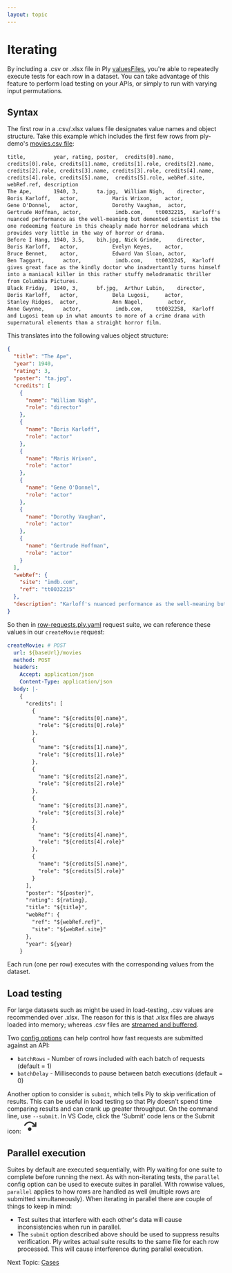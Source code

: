 ```yaml
---
layout: topic
---
```

# Iterating

By including a .csv or .xlsx file in Ply [valuesFiles](values#rowwise-values), you're able
to repeatedly execute tests for each row in a dataset. You can take advantage of this feature
to perform load testing on your APIs, or simply to run with varying input permutations.

## Syntax
The first row in a .csv/.xlsx values file designates value names and object structure.
Take this example which includes the first few rows from ply-demo's [movies.csv file](https://github.com/ply-ct/ply-demo/blob/master/test/values/movies.csv):
```csv
title,         year, rating, poster,  credits[0].name, credits[0].role, credits[1].name, credits[1].role, credits[2].name, credits[2].role, credits[3].name, credits[3].role, credits[4].name,  credits[4].role, credits[5].name,  credits[5].role, webRef.site, webRef.ref, description
The Ape,       1940, 3,      ta.jpg,  William Nigh,    director,        Boris Karloff,   actor,           Maris Wrixon,    actor,           Gene O'Donnel,   actor,           Dorothy Vaughan,  actor,           Gertrude Hoffman, actor,           imdb.com,    tt0032215,  Karloff's nuanced performance as the well-meaning but demented scientist is the one redeeming feature in this cheaply made horror melodrama which provides very little in the way of horror or drama.
Before I Hang, 1940, 3.5,    bih.jpg, Nick Grinde,     director,        Boris Karloff,   actor,           Evelyn Keyes,    actor,           Bruce Bennet,    actor,           Edward Van Sloan, actor,           Ben Taggart,      actor,           imdb.com,    tt0032245,  Karloff gives great face as the kindly doctor who inadvertantly turns himself into a maniacal killer in this rather stuffy melodramatic thriller from Columbia Pictures.
Black Friday,  1940, 3,      bf.jpg,  Arthur Lubin,    director,        Boris Karloff,   actor,           Bela Lugosi,     actor,           Stanley Ridges,  actor,           Ann Nagel,        actor,           Anne Gwynne,      actor,           imdb.com,    tt0032258,  Karloff and Lugosi team up in what amounts to more of a crime drama with supernatural elements than a straight horror film.
```
This translates into the following values object structure:
```json
{
  "title": "The Ape",
  "year": 1940,
  "rating": 3,
  "poster": "ta.jpg",
  "credits": [
    {
      "name": "William Nigh",
      "role": "director"
    },
    {
      "name": "Boris Karloff",
      "role": "actor"
    },
    {
      "name": "Maris Wrixon",
      "role": "actor"
    },
    {
      "name": "Gene O'Donnel",
      "role": "actor"
    },
    {
      "name": "Dorothy Vaughan",
      "role": "actor"
    },
    {
      "name": "Gertrude Hoffman",
      "role": "actor"
    }
  ],
  "webRef": {
    "site": "imdb.com",
    "ref": "tt0032215"
  },
  "description": "Karloff's nuanced performance as the well-meaning but demented scientist is the one redeeming feature in this cheaply made horror melodrama which provides very little in the way of horror or drama."
}
```
So then in [row-requests.ply.yaml](https://github.com/ply-ct/ply-demo/blob/master/test/requests/row-requests.ply.yaml) request suite, we can reference these values in our `createMovie` request:
```yaml
createMovie: # POST
  url: ${baseUrl}/movies
  method: POST
  headers:
    Accept: application/json
    Content-Type: application/json
  body: |-
    {
      "credits": [
        {
          "name": "${credits[0].name}",
          "role": "${credits[0].role}"
        },
        {
          "name": "${credits[1].name}",
          "role": "${credits[1].role}"
        },
        {
          "name": "${credits[2].name}",
          "role": "${credits[2].role}"
        },
        {
          "name": "${credits[3].name}",
          "role": "${credits[3].role}"
        },
        {
          "name": "${credits[4].name}",
          "role": "${credits[4].role}"
        },
        {
          "name": "${credits[5].name}",
          "role": "${credits[5].role}"
        }
      ],
      "poster": "${poster}",
      "rating": ${rating},
      "title": "${title}",
      "webRef": {
        "ref": "${webRef.ref}",
        "site": "${webRef.site}"
      },
      "year": ${year}
    }
```
Each run (one per row) executes with the corresponding values from the dataset.

## Load testing
For large datasets such as might be used in load-testing, .csv values are recommended over .xlsx.
The reason for this is that .xlsx files are always loaded into memory; whereas .csv files are [streamed
and buffered](https://nodejs.org/api/stream.html#stream_types_of_streams).

Two [config options](config) can help control how fast requests are submitted against an API:
  - `batchRows` - Number of rows included with each batch of requests (default = 1)
  - `batchDelay` - Milliseconds to pause between batch executions (default = 0)

Another option to consider is `submit`, which tells Ply to skip verification of results. This can be
useful in load testing so that Ply doesn't spend time comparing results and can crank up greater
throughput. On the command line, use `--submit`. In VS Code, click the 'Submit' code lens or the Submit icon:
<img src="../img/submit.svg" alt="Submit Icon" class="icon-img">

## Parallel execution
Suites by default are executed sequentially, with Ply waiting for one suite to complete before running 
the next. As with non-iterating tests, the `parallel` config option can be used to execute suites in parallel.
With rowwise values, `parallel` applies to how rows are handled as well (multiple rows are submitted simultaneously).
When iterating in parallel there are couple of things to keep in mind:
  - Test suites that interfere with each other's data will cause inconsistencies when run in parallel.
  - The `submit` option described above should be used to suppress results verification. Ply writes actual
    suite results to the same file for each row processed. This will cause interference during parallel execution.

Next Topic: [Cases](cases)